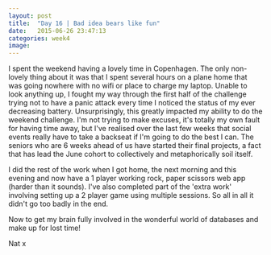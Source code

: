 ```yaml
---
layout: post
title:  "Day 16 | Bad idea bears like fun"
date:   2015-06-26 23:47:13
categories: week4
image: 
---
```


I spent the weekend having a lovely time in Copenhagen. The only non-lovely thing about it was that I spent several hours on a plane home that was going nowhere with no wifi or place to charge my laptop. Unable to look anything up, I fought my way through the first half of the challenge trying not to have a panic attack every time I noticed the status of my ever decreasing battery. Unsurprisingly, this greatly impacted my ability to do the weekend challenge. I'm not trying to make excuses, it's totally my own fault for having time away, but I've realised over the last few weeks that social events really have to take a backseat if I'm going to do the best I can. The seniors who are 6 weeks ahead of us have started their final projects, a fact that has lead the June cohort to collectively and metaphorically soil itself.

I did the rest of the work when I got home, the next morning and this evening and now have a 1 player working rock, paper scissors web app (harder than it sounds). I've also completed part of the 'extra work' involving setting up a 2 player game using multiple sessions. So all in all it didn't go too badly in the end.

Now to get my brain fully involved in the wonderful world of databases and make up for lost time!

Nat x

